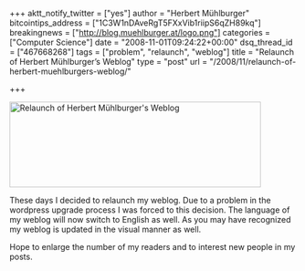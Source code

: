 +++
aktt_notify_twitter = ["yes"]
author = "Herbert Mühlburger"
bitcointips_address = ["1C3W1nDAveRgT5FXxVib1riipS6qZH89kq"]
breakingnews = ["http://blog.muehlburger.at/logo.png"]
categories = ["Computer Science"]
date = "2008-11-01T09:24:22+00:00"
dsq_thread_id = ["467668268"]
tags = ["problem", "relaunch", "weblog"]
title = "Relaunch of Herbert Mühlburger’s Weblog"
type = "post"
url = "/2008/11/relaunch-of-herbert-muehlburgers-weblog/"

+++
<div class="mceTemp">
  <dl id="attachment_37" class="wp-caption alignnone" style="width: 450px;">
    <dt class="wp-caption-dt">
      <a rel="attachment wp-att-37" href="http://blog.muehlburger.at/?attachment_id=37"><img class="size-full wp-image-37" title="Relaunch of Herbert Mühlburger's Weblog" src="http://blog.muehlburger.at/wp-content/uploads/2008/11/relaunch-of-herbert-muehlburgers-weblog.png" alt="Relaunch of Herbert Mühlburger's Weblog" width="440" height="150" /></a>
    </dt>
  </dl>
</div>

These days I decided to relaunch my weblog. Due to a problem in the wordpress upgrade process I was forced to this decision. The language of my weblog will now switch to English as well. As you may have recognized my weblog is updated in the visual manner as well.

Hope to enlarge the number of my readers and to interest new people in my posts.